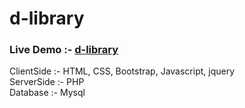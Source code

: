 # d-library

<h3>Live Demo :- <a href="https://d-library.herokuapp.com/index.php">d-library</a></h3>
<p>
ClientSide    :-  HTML, CSS, Bootstrap, Javascript, jquery </br>
ServerSide   :-  PHP </br>
Database     :-  Mysql </br>
 </p>
